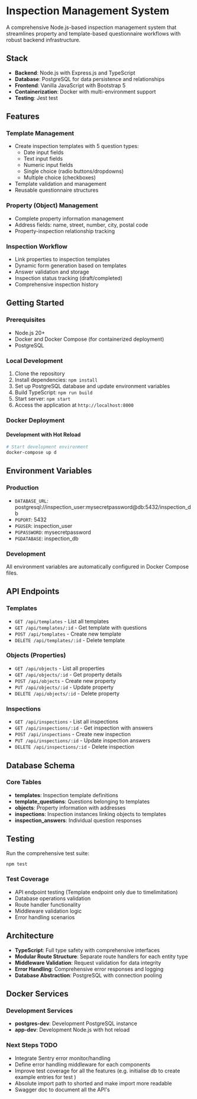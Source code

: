 # Inspection Management System

A comprehensive Node.js-based inspection management system that streamlines property and template-based questionnaire workflows with robust backend infrastructure.

## Stack
- **Backend**: Node.js with Express.js and TypeScript
- **Database**: PostgreSQL for data persistence and relationships
- **Frontend**: Vanilla JavaScript with Bootstrap 5
- **Containerization**: Docker with multi-environment support
- **Testing**: Jest test

## Features

### Template Management
- Create inspection templates with 5 question types:
  - Date input fields
  - Text input fields
  - Numeric input fields
  - Single choice (radio buttons/dropdowns)
  - Multiple choice (checkboxes)
- Template validation and management
- Reusable questionnaire structures

### Property (Object) Management
- Complete property information management
- Address fields: name, street, number, city, postal code
- Property-inspection relationship tracking

### Inspection Workflow
- Link properties to inspection templates
- Dynamic form generation based on templates
- Answer validation and storage
- Inspection status tracking (draft/completed)
- Comprehensive inspection history

## Getting Started

### Prerequisites
- Node.js 20+ 
- Docker and Docker Compose (for containerized deployment)
- PostgreSQL 

### Local Development
1. Clone the repository
2. Install dependencies: `npm install`
3. Set up PostgreSQL database and update environment variables
4. Build TypeScript: `npm run build`
5. Start server: `npm start`
6. Access the application at `http://localhost:8000`

### Docker Deployment

#### Development with Hot Reload
```bash
# Start development environment
docker-compose up d

```

## Environment Variables

### Production
- `DATABASE_URL`: postgresql://inspection_user:mysecretpassword@db:5432/inspection_db
- `PGPORT`: 5432
- `PGUSER`: inspection_user
- `PGPASSWORD`: mysecretpassword
- `PGDATABASE`: inspection_db

### Development
All environment variables are automatically configured in Docker Compose files.

## API Endpoints

### Templates
- `GET /api/templates` - List all templates
- `GET /api/templates/:id` - Get template with questions
- `POST /api/templates` - Create new template
- `DELETE /api/templates/:id` - Delete template

### Objects (Properties)
- `GET /api/objects` - List all properties
- `GET /api/objects/:id` - Get property details
- `POST /api/objects` - Create new property
- `PUT /api/objects/:id` - Update property
- `DELETE /api/objects/:id` - Delete property

### Inspections
- `GET /api/inspections` - List all inspections
- `GET /api/inspections/:id` - Get inspection with answers
- `POST /api/inspections` - Create new inspection
- `PUT /api/inspections/:id` - Update inspection answers
- `DELETE /api/inspections/:id` - Delete inspection

## Database Schema

### Core Tables
- **templates**: Inspection template definitions
- **template_questions**: Questions belonging to templates
- **objects**: Property information with addresses
- **inspections**: Inspection instances linking objects to templates
- **inspection_answers**: Individual question responses

## Testing
Run the comprehensive test suite:
```bash
npm test
```

### Test Coverage
- API endpoint testing (Template endpoint only due to timelimitation)
- Database operations validation
- Route handler functionality
- Middleware validation logic
- Error handling scenarios

## Architecture
- **TypeScript**: Full type safety with comprehensive interfaces
- **Modular Route Structure**: Separate route handlers for each entity type
- **Middleware Validation**: Request validation for data integrity
- **Error Handling**: Comprehensive error responses and logging
- **Database Abstraction**: PostgreSQL with connection pooling


## Docker Services

### Development Services  
- **postgres-dev**: Development PostgreSQL instance
- **app-dev**: Development Node.js with hot reload


### Next Steps TODO
- Integrate Sentry error monitor/handling
- Define error handling middleware for each components
- Improve test coverage for all the features  (e.g. initialise db to create example entries for test )
- Absolute import path to shorted and make import more readable
- Swagger doc to document all the API's